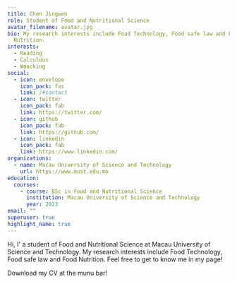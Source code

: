```yaml
---
title: Chen Jingwen
role: Student of Food and Nutritional Science
avatar_filename: avatar.jpg
bio: My research interests include Food Technology, Food safe law and Food
  Nutrition.
interests:
  - Reading
  - Calculous
  - Waacking
social:
  - icon: envelope
    icon_pack: fas
    link: /#contact
  - icon: twitter
    icon_pack: fab
    link: https://twitter.com/
  - icon: github
    icon_pack: fab
    link: https://github.com/
  - icon: linkedin
    icon_pack: fab
    link: https://www.linkedin.com/
organizations:
  - name: Macau University of Science and Technology
    url: https://www.must.edu.mo
education:
  courses:
    - course: BSc in Food and Nutritional Science
      institution: Macau University of Science and Technology
      year: 2023
email: ""
superuser: true
highlight_name: true
---
```

Hi, I' a student of  Food and Nutritional Science at  Macau University of Science and Technology. My research interests include Food Technology, Food safe law and Food Nutrition. Feel free to get to know me in my page!

Download  my CV at the munu bar!